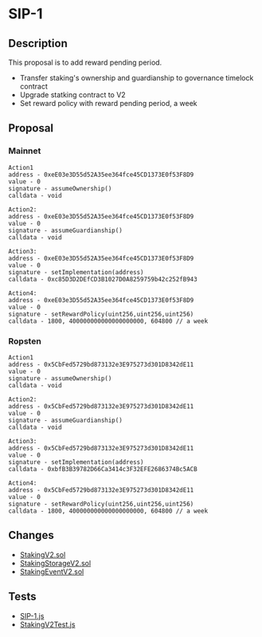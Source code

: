 # SIP-1

## Description

This proposal is to add reward pending period.
- Transfer staking's ownership and guardianship to governance timelock contract
- Upgrade statking contract to V2
- Set reward policy with reward pending period, a week

## Proposal

### Mainnet
```
Action1
address - 0xeE03e3D55d52A35ee364fce45CD1373E0f53F8D9
value - 0
signature - assumeOwnership()
calldata - void

Action2:
address - 0xeE03e3D55d52A35ee364fce45CD1373E0f53F8D9
value - 0
signature - assumeGuardianship()
calldata - void

Action3:
address - 0xeE03e3D55d52A35ee364fce45CD1373E0f53F8D9
value - 0
signature - setImplementation(address)
calldata - 0xc85D3D2DEfCD3B1027D0A8259759b42c252fB943

Action4:
address - 0xeE03e3D55d52A35ee364fce45CD1373E0f53F8D9
value - 0
signature - setRewardPolicy(uint256,uint256,uint256)
calldata - 1800, 400000000000000000000, 604800 // a week
```

### Ropsten
```
Action1
address - 0x5CbFed5729bd873132e3E975273d301D8342dE11
value - 0
signature - assumeOwnership()
calldata - void

Action2:
address - 0x5CbFed5729bd873132e3E975273d301D8342dE11
value - 0
signature - assumeGuardianship()
calldata - void

Action3:
address - 0x5CbFed5729bd873132e3E975273d301D8342dE11
value - 0
signature - setImplementation(address)
calldata - 0xbfB3B39782D66Ca3414c3F32EFE2686374Bc5ACB

Action4:
address - 0x5CbFed5729bd873132e3E975273d301D8342dE11
value - 0
signature - setRewardPolicy(uint256,uint256,uint256)
calldata - 1800, 400000000000000000000, 604800 // a week
```

## Changes
- [StakingV2.sol](https://github.com/SwipeWallet/Swipe-Network/blob/master/contracts/staking/StakingV2.sol)
- [StakingStorageV2.sol](https://github.com/SwipeWallet/Swipe-Network/blob/master/contracts/staking/StakingStorageV3.sol)
- [StakingEventV2.sol](https://github.com/SwipeWallet/Swipe-Network/blob/master/contracts/staking/StakingEventV2.sol)

## Tests
- [SIP-1.js](https://github.com/SwipeWallet/Swipe-Network/blob/master/test/SIP-1.js)
- [StakingV2Test.js](https://github.com/SwipeWallet/Swipe-Network/blob/master/test/StakingV2Test.js)
